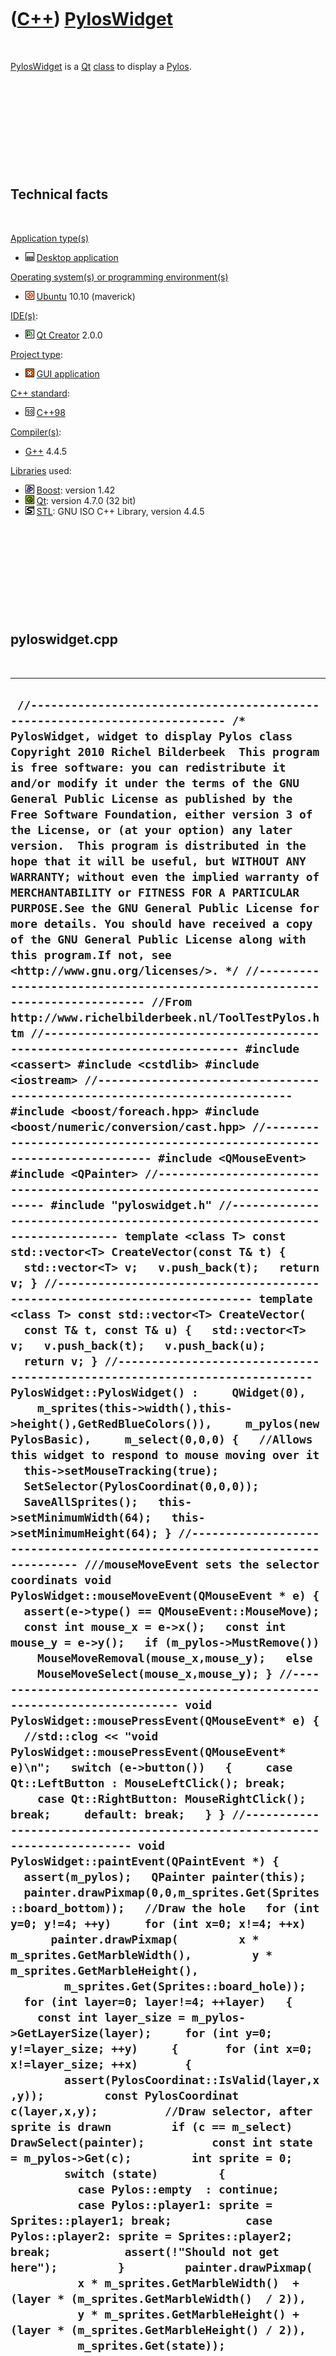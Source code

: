 
 

 

 

 

 

([C++](Cpp.md)) [PylosWidget](CppPylosWidget.md)
==================================================

 

[PylosWidget](CppPylosWidget.md) is a [Qt](CppQt.md)
[class](CppClass.md) to display a [Pylos](CppPylos.md).

 

 

 

 

 

Technical facts
---------------

 

[Application type(s)](CppApplication.md)

-   ![Desktop](PicDesktop.png) [Desktop
    application](CppDesktopApplication.md)

[Operating system(s) or programming environment(s)](CppOs.md)

-   ![Ubuntu](PicUbuntu.png) [Ubuntu](CppUbuntu.md) 10.10 (maverick)

[IDE(s)](CppIde.md):

-   ![Qt Creator](PicQtCreator.png) [Qt Creator](CppQtCreator.md) 2.0.0

[Project type](CppQtProjectType.md):

-   ![GUI](PicGui.png) [GUI application](CppGuiApplication.md)

[C++ standard](CppStandard.md):

-   ![C++98](PicCpp98.png) [C++98](Cpp98.md)

[Compiler(s)](CppCompiler.md):

-   [G++](CppGpp.md) 4.4.5

[Libraries](CppLibrary.md) used:

-   ![Boost](PicBoost.png) [Boost](CppBoost.md): version 1.42
-   ![Qt](PicQt.png) [Qt](CppQt.md): version 4.7.0 (32 bit)
-   ![STL](PicStl.png) [STL](CppStl.md): GNU ISO C++ Library, version
    4.4.5

 

 

 

 

 

pyloswidget.cpp
---------------

 

  --------------------------------------------------------------------------------------------------------------------------------------------------------------------------------------------------------------------------------------------------------------------------------------------------------------------------------------------------------------------------------------------------------------------------------------------------------------------------------------------------------------------------------------------------------------------------------------------------------------------------------------------------------------------------------------------------------------------------------------------------------------------------------------------------------------------------------------------------------------------------------------------------------------------------------------------------------------------------------------------------------------------------------------------------------------------------------------------------------------------------------------------------------------------------------------------------------------------------------------------------------------------------------------------------------------------------------------------------------------------------------------------------------------------------------------------------------------------------------------------------------------------------------------------------------------------------------------------------------------------------------------------------------------------------------------------------------------------------------------------------------------------------------------------------------------------------------------------------------------------------------------------------------------------------------------------------------------------------------------------------------------------------------------------------------------------------------------------------------------------------------------------------------------------------------------------------------------------------------------------------------------------------------------------------------------------------------------------------------------------------------------------------------------------------------------------------------------------------------------------------------------------------------------------------------------------------------------------------------------------------------------------------------------------------------------------------------------------------------------------------------------------------------------------------------------------------------------------------------------------------------------------------------------------------------------------------------------------------------------------------------------------------------------------------------------------------------------------------------------------------------------------------------------------------------------------------------------------------------------------------------------------------------------------------------------------------------------------------------------------------------------------------------------------------------------------------------------------------------------------------------------------------------------------------------------------------------------------------------------------------------------------------------------------------------------------------------------------------------------------------------------------------------------------------------------------------------------------------------------------------------------------------------------------------------------------------------------------------------------------------------------------------------------------------------------------------------------------------------------------------------------------------------------------------------------------------------------------------------------------------------------------------------------------------------------------------------------------------------------------------------------------------------------------------------------------------------------------------------------------------------------------------------------------------------------------------------------------------------------------------------------------------------------------------------------------------------------------------------------------------------------------------------------------------------------------------------------------------------------------------------------------------------------------------------------------------------------------------------------------------------------------------------------------------------------------------------------------------------------------------------------------------------------------------------------------------------------------------------------------------------------------------------------------------------------------------------------------------------------------------------------------------------------------------------------------------------------------------------------------------------------------------------------------------------------------------------------------------------------------------------------------------------------------------------------------------------------------------------------------------------------------------------------------------------------------------------------------------------------------------------------------------------------------------------------------------------------------------------------------------------------------------------------------------------------------------------------------------------------------------------------------------------------------------------------------------------------------------------------------------------------------------------------------------------------------------------------------------------------------------------------------------------------------------------------------------------------------------------------------------------------------------------------------------------------------------------------------------------------------------------------------------------------------------------------------------------------------------------------------------------------------------------------------------------------------------------------------------------------------------------------------------------------------------------------------------------------------------------------------------------------------------------------------------------------------------------------------------------------------------------------------------------------------------------------------------------------------------------------------------------------------------------------------------------------------------------------------------------------------------------------------------------------------------------------------------------------------------------------------------------------------------------------------------------------------------------------------------------------------------------------------------------------------------------------------------------------------------------------------------------------------------------------------------------------------------------------------------------------------------------------------------------------------------------------------------------------------------------------------------------------------------------------------------------------------------------------------------------------------------------------------------------------------------------------------------------------------------------------------------------------------------------------------------------------------------------------------------------------------------------------------------------------------------------------------------------------------------------------------------------------------------------------------------------------------------------------------------------------------------------------------------------------------------------------------------------------------------------------------------------------------------------------------------------------------------------------------------------------------------------------------------------------------------------------------------------------------------------------------------------------------------------------------------------------------------------------------------------------------------------------------------------------------------------------------------------------------------------------------------------------------------------------------------------------------------------------------------------------------------------------------------------------------------------------------------------------------------------------------------------------------------------------------------------------------------------------------------------------------------------------------------------------------------------------------------------------------------------------------------------------------------------------------------------------------------------------------------------------------------------------------------------------------------------------------------------------------------------------------------------------------------------------------------------------------------------------------------------------------------------------------------------------------------------------------------------------------------------------------------------------------------------------------------------------------------------------------------------------------------------------------------------------------------------------------------------------------------------------------------------------------------------------------------------------------------------------------------------------------------------------------------------------------------------------------------------------------------------------------------------------------------------------------------------------------------------------------------------------------------------------------------------------------------------------------------------------------------------------------------------------------------------------------------------------------------------------------------------------------------------------------------------------------------------------------------------------------------------------------------------------------------------------------------------------------------------------------------------------------------------------------------------------------------------------------------------------------------------------------------------------------------------------------------------------------------------------------------------------------------------------------------------------------------------------------------------------------------------------------------------------------------------------------------------------------------------------------------------------------------------------------------------------------------------------------------------------------------------------------------------------------------------------------------------------------------------------------------------------------------------------------------------------------------------------------------------------------------------------------------------------------------------------------------------------------------------------------------------------------------------------------------------------------------------------------------------------------------------------------------------------------------------------------------------------------------------------------------------------------------------------------------------------------------------------------------------------------------------------------------------------------------------------------------------------------------------------------------------------------------------------------------------------------------------------------------------------------------------------------------------------------------------------------------------------------------------------------------------------------------------------------------------------------------------------------------------------------------------------------------------------------------------------------------------------------------------------------------------------------------------------------------------------------------------------------------------------------------------------------------------------------------------------------------------------------------------------------------------------------------------------------------------------------------------------------------------------------------------------------------------------------------------------------------------------------------------------------------------------------------------------------------------------------------------------------------------------------------------------------------------------------------------------------------------------------------------------------------------------------------------------------------------------------------------------------------------------------------------------------------------------------------------------------------------------------------------------------------------------------------------------------------------------------------------------------------------------------------------------------------------------------------------------------------------------------------------------------------------------------------------------------------------------------------------------------------------------------------------------------------------------------------------------------------------------------------------------------------------------------------------------------------------------------------------------------------------------------------------------------------------------------------------------------------------------------------------------------------------------------------------------------------------------------------------------------------------------------------------------------------------------------------------------------------------------------------------------------------------------------------------------------------------------------------------------------------------------------------------------------------------------------------------------------------------------------------------------------------------------------------------------------------------------------------------------------------------------------------------------------------------------------------------------------------------------------------------------------------------------------------------------------------------------------------------------------------------------------------------------------------------------------------------------------------------------------------------------------------------------------------------------------------------------------------------------------------------------------------------------------------------------------------------------------------------------------------------------------------------------------------------------------------------------------------------------------------------------------------------------------------------------------------------------------------------------------------------------------------------------------------------------------------------------------------------------------------------------------------------------------------------------------------------------------------------------------------------------------------------------------------------------------------------------------------------------------------------------------------------------------------------------------------------------------------------------------------------------------------------------------------------------------------------
  ` //--------------------------------------------------------------------------- /* PylosWidget, widget to display Pylos class Copyright 2010 Richel Bilderbeek  This program is free software: you can redistribute it and/or modify it under the terms of the GNU General Public License as published by the Free Software Foundation, either version 3 of the License, or (at your option) any later version.  This program is distributed in the hope that it will be useful, but WITHOUT ANY WARRANTY; without even the implied warranty of MERCHANTABILITY or FITNESS FOR A PARTICULAR PURPOSE.See the GNU General Public License for more details. You should have received a copy of the GNU General Public License along with this program.If not, see <http://www.gnu.org/licenses/>. */ //--------------------------------------------------------------------------- //From http://www.richelbilderbeek.nl/ToolTestPylos.htm //--------------------------------------------------------------------------- #include <cassert> #include <cstdlib> #include <iostream> //--------------------------------------------------------------------------- #include <boost/foreach.hpp> #include <boost/numeric/conversion/cast.hpp> //--------------------------------------------------------------------------- #include <QMouseEvent> #include <QPainter> //--------------------------------------------------------------------------- #include "pyloswidget.h" //--------------------------------------------------------------------------- template <class T> const std::vector<T> CreateVector(const T& t) {   std::vector<T> v;   v.push_back(t);   return v; } //--------------------------------------------------------------------------- template <class T> const std::vector<T> CreateVector(   const T& t, const T& u) {   std::vector<T> v;   v.push_back(t);   v.push_back(u);   return v; } //--------------------------------------------------------------------------- PylosWidget::PylosWidget() :     QWidget(0),     m_sprites(this->width(),this->height(),GetRedBlueColors()),     m_pylos(new PylosBasic),     m_select(0,0,0) {   //Allows this widget to respond to mouse moving over it   this->setMouseTracking(true);    SetSelector(PylosCoordinat(0,0,0));    SaveAllSprites();   this->setMinimumWidth(64);   this->setMinimumHeight(64); } //--------------------------------------------------------------------------- ///mouseMoveEvent sets the selector coordinats void PylosWidget::mouseMoveEvent(QMouseEvent * e) {   assert(e->type() == QMouseEvent::MouseMove);   const int mouse_x = e->x();   const int mouse_y = e->y();   if (m_pylos->MustRemove())     MouseMoveRemoval(mouse_x,mouse_y);   else     MouseMoveSelect(mouse_x,mouse_y); } //--------------------------------------------------------------------------- void PylosWidget::mousePressEvent(QMouseEvent* e) {   //std::clog << "void PylosWidget::mousePressEvent(QMouseEvent* e)\n";   switch (e->button())   {     case Qt::LeftButton : MouseLeftClick(); break;     case Qt::RightButton: MouseRightClick(); break;     default: break;   } } //--------------------------------------------------------------------------- void PylosWidget::paintEvent(QPaintEvent *) {   assert(m_pylos);   QPainter painter(this);    painter.drawPixmap(0,0,m_sprites.Get(Sprites::board_bottom));   //Draw the hole   for (int y=0; y!=4; ++y)     for (int x=0; x!=4; ++x)       painter.drawPixmap(         x * m_sprites.GetMarbleWidth(),         y * m_sprites.GetMarbleHeight(),         m_sprites.Get(Sprites::board_hole));    for (int layer=0; layer!=4; ++layer)   {     const int layer_size = m_pylos->GetLayerSize(layer);     for (int y=0; y!=layer_size; ++y)     {       for (int x=0; x!=layer_size; ++x)       {         assert(PylosCoordinat::IsValid(layer,x,y));         const PylosCoordinat c(layer,x,y);          //Draw selector, after sprite is drawn         if (c == m_select) DrawSelect(painter);          const int state = m_pylos->Get(c);         int sprite = 0;         switch (state)         {           case Pylos::empty  : continue;           case Pylos::player1: sprite = Sprites::player1; break;           case Pylos::player2: sprite = Sprites::player2; break;           assert(!"Should not get here");         }         painter.drawPixmap(           x * m_sprites.GetMarbleWidth()  + (layer * (m_sprites.GetMarbleWidth()  / 2)),           y * m_sprites.GetMarbleHeight() + (layer * (m_sprites.GetMarbleHeight() / 2)),           m_sprites.Get(state));          //Draw remove         BOOST_FOREACH(PylosCoordinat d,m_other_selectors)         {           if (d == c) DrawRemove(painter,c);         }          //Draw selector, after sprite is drawn         if (c == m_select) DrawSelect(painter);       }     }   } } //--------------------------------------------------------------------------- void PylosWidget::resizeEvent(QResizeEvent *) {   m_sprites.SetBoardSize(this->width(),this->height());   repaint(); } //--------------------------------------------------------------------------- ///DeselectRemove remove coordinat c from m_other_selectors, ///because the player deselected the marble at ///that coordinat void PylosWidget::DeselectRemove(const PylosCoordinat& c) {   assert(!m_other_selectors.empty());   const int sz = boost::numeric_cast<int>(m_other_selectors.size());   assert(sz == 1 || sz == 2);   if (sz == 1)   {     assert(m_other_selectors[0] == c);     m_other_selectors.pop_back();     return;   }   assert(sz == 2);   if (m_other_selectors[0] == c)   {     assert(m_other_selectors[1] != c);     std::swap(m_other_selectors[0],m_other_selectors[1]);     assert(m_other_selectors.back() == c);     m_other_selectors.pop_back();   }   else   {     assert(m_other_selectors[1] == c);     m_other_selectors.pop_back();   } } //--------------------------------------------------------------------------- ///DrawRemove draws a marble toggled for removal void PylosWidget::DrawRemove(QPainter& painter, const PylosCoordinat& c) {   const int sprite =     ( m_pylos->Get(c) == Pylos::player1      ? static_cast<int>(Sprites::player1_remove)      : static_cast<int>(Sprites::player2_remove) );   painter.drawPixmap(       c.GetX() * m_sprites.GetMarbleWidth()  + (c.GetLayer() * (m_sprites.GetMarbleWidth()  / 2)),       c.GetY() * m_sprites.GetMarbleHeight() + (c.GetLayer() * (m_sprites.GetMarbleHeight() / 2)),       m_sprites.Get(sprite)); } //--------------------------------------------------------------------------- ///DrawSelect draws the selector void PylosWidget::DrawSelect(QPainter& painter) {   if (m_pylos->GetWinner() != Pylos::no_winner) return;   const int sprite     = (m_pylos->GetCurrentTurn() == Pylos::player1     ? static_cast<int>(Sprites::player1_select)     : static_cast<int>(Sprites::player2_select));   painter.drawPixmap(     m_select.GetX() * m_sprites.GetMarbleWidth()  + (m_select.GetLayer() * (m_sprites.GetMarbleWidth()  / 2)),     m_select.GetY() * m_sprites.GetMarbleHeight() + (m_select.GetLayer() * (m_sprites.GetMarbleHeight() / 2)),     m_sprites.Get(sprite)); } //--------------------------------------------------------------------------- ///GetCurrentTurn returns the player whose turn it is int PylosWidget::GetCurrentTurn() const {   const int current_turn = m_pylos->GetCurrentTurn();   switch (current_turn)   {     case Pylos::player1: return player1;     case Pylos::player2: return player2;     default: assert(!"Should not get here");   } } //--------------------------------------------------------------------------- const std::vector<std::string> PylosWidget::GetVersionHistory() {   std::vector<std::string> v;   v.push_back("YYYY-MM-DD: version X.Y: [description]");   v.push_back("2010-09-22: version 1.2: initial release version");   v.push_back("2010-10-06: version 1.3: disallow clicking when there is a winner");   return v; } //--------------------------------------------------------------------------- int PylosWidget::GetWinner() const {   const int winner = m_pylos->GetWinner();   switch (winner)   {     case Pylos::no_winner: return no_winner;     case Pylos::player1: return player1;     case Pylos::player2: return player2;     default: assert(!"Should not get here");   } } //--------------------------------------------------------------------------- ///IsOtherSelector returns if the specified coordinat ///is selected for removal bool PylosWidget::IsOtherSelector(const PylosCoordinat& c) const {   BOOST_FOREACH(const PylosCoordinat& d,m_other_selectors)   {     if (d == c) return true;   }   return false; } //--------------------------------------------------------------------------- ///MouseLeftClick handles mouse left-clicking. void PylosWidget::MouseLeftClick() {   if (m_pylos->MustRemove())     MouseLeftClickRemove();   else     MouseLeftClickSelect(); } //--------------------------------------------------------------------------- ///MouseLeftClickRemove handles mouse left-clicking ///during removal state. void PylosWidget::MouseLeftClickRemove() {   //Player tries to select a third marble   if (m_other_selectors.size() == 2)   {     assert(m_select == m_other_selectors[0] || m_select == m_other_selectors[1]);     DeselectRemove(m_select);     repaint();     emit Toggle();     return;   }    //Toggle marbles selected for removal   BOOST_FOREACH(const PylosCoordinat& d,m_other_selectors)   {     if (m_select == d)     {       //Remove c from m_other_selectors,       //invalidates d       DeselectRemove(m_select);       repaint();       emit Toggle();       return;     }   }    //Player toggles his first marble for removal   if (m_other_selectors.empty())   {     if (m_pylos->CanRemove(CreateVector(m_select))) m_other_selectors.push_back(m_select);     repaint();     emit Toggle();     return;   }    assert(m_other_selectors.size() == 1);   //Player clicks a marble and has selected none or one other   //If the player can remove the selected marble   //and if he has not selected two marbles   //for removal already   if (m_pylos->CanRemove(CreateVector(m_select,m_other_selectors[0])))   {     m_other_selectors.push_back(m_select);     repaint();     emit Toggle();   } } //--------------------------------------------------------------------------- ///MouseLeftClickSelect handles mouse left-clicking ///during select state. void PylosWidget::MouseLeftClickSelect() {   if (m_pylos->GetWinner() != Pylos::no_winner) return;    //Select marble for movement   if (m_other_selectors.empty() && m_pylos->CanMove(m_select))   {     m_other_selectors.push_back(m_select);     repaint();     emit Toggle();     return;   }   //Toggle marble selected for movement   if (!m_other_selectors.empty() && m_select == m_other_selectors[0])   {     m_other_selectors.pop_back();     repaint();     emit Toggle();     return;   }   //Add marbles   if (m_other_selectors.empty() && m_pylos->CanPlace(m_select))   {     m_pylos->Place(m_select);     m_other_selectors = std::vector<PylosCoordinat>();     repaint();     emit PlayerChanged();     if (m_pylos->GetWinner() != Pylos::no_winner)       emit HasWinner();     return;   }      //User might want to move a marble   if (!m_pylos->MustRemove())   {     if (!m_other_selectors.empty()       && m_pylos->CanMove(m_other_selectors[0], m_select) )     {       m_pylos->Move(m_other_selectors[0],m_select);       emit PlayerChanged();       m_other_selectors = std::vector<PylosCoordinat>();       repaint();     }     return;   }  } //--------------------------------------------------------------------------- ///MouseMoveRemoval handles mouse movement ///when player must remove one or two marbles void PylosWidget::MouseMoveRemoval(   const int mouse_x,   const int mouse_y) {   //Selector must be set to removable marbles   //Check heighest Pylos level   for (int layer=3; layer!=-1; --layer)   {     const int x = (mouse_x - ((m_sprites.GetMarbleWidth()  / 2) *layer)) / m_sprites.GetMarbleWidth();     const int y = (mouse_y - ((m_sprites.GetMarbleHeight() / 2) *layer)) / m_sprites.GetMarbleHeight();      if (!PylosCoordinat::IsValid(layer,x,y)) continue;     PylosCoordinat c(layer,x,y);     if (        //player has selected two marbles for removal,        //only select those marbles       (m_other_selectors.size() == 2 && IsOtherSelector(c))        //player has selected one marble for removal,        //select the marble (possibly below it) to be        //removed as well     || (m_other_selectors.size() == 1 && m_pylos->CanRemove(CreateVector(m_other_selectors[0],c)))        //player has selected nothing for removal     || (m_other_selectors.empty() && m_pylos->CanRemove(CreateVector(c)))       )     {       SetSelector(c);       repaint();       return;     }   } } //--------------------------------------------------------------------------- ///MouseMoveSelect handles mouse movement ///when player must select either a location to ///place a new marble or to select a marble to move void PylosWidget::MouseMoveSelect(   const int mouse_x, const int mouse_y) {   //Selector must show to either   //-$ movable marbles   //-$ spots to place a new marble   //Check lowest Pylos level   for (int layer=0; layer!=4; ++layer)   {     const int x = (mouse_x - ((m_sprites.GetMarbleWidth()  / 2) *layer)) / m_sprites.GetMarbleWidth();     const int y = (mouse_y - ((m_sprites.GetMarbleHeight() / 2) *layer)) / m_sprites.GetMarbleHeight();     if (!PylosCoordinat::IsValid(layer,x,y)) continue;     PylosCoordinat c(layer,x,y);     if (          ( m_other_selectors.empty() && (m_pylos->CanPlace(c)  || m_pylos->CanMove(c)                      ) )       || (!m_other_selectors.empty() && (IsOtherSelector(c)    || m_pylos->CanMove(m_other_selectors[0],c) ) ) )     {       SetSelector(c);       repaint();       return;     }   } } //--------------------------------------------------------------------------- ///MouseRightClick handles mouse right-clicking. void PylosWidget::MouseRightClick() {   if (!m_pylos->MustRemove()) return;   //Right mouse button is only used to remove the   //marbles selected for removal   //There must be marbles selected   if (m_other_selectors.empty()) return;   //Two marbles are selected   if (m_pylos->CanRemove(m_other_selectors))   {     m_pylos->Remove(m_other_selectors);     emit PlayerChanged();     m_other_selectors = std::vector<PylosCoordinat>();     repaint();   } } //--------------------------------------------------------------------------- void PylosWidget::SaveAllSprites() const {   m_sprites.Get(Sprites::player1).save("sprite_player1.png");   m_sprites.Get(Sprites::player2).save("sprite_player2.png");   m_sprites.Get(Sprites::player1_select).save("sprite_player1_select.png");   m_sprites.Get(Sprites::player2_select).save("sprite_player2_select.png");   m_sprites.Get(Sprites::player1_remove).save("sprite_player1_remove.png");   m_sprites.Get(Sprites::player2_remove).save("sprite_player2_remove.png");   m_sprites.Get(Sprites::board_bottom).save("sprite_board_bottom.png");   m_sprites.Get(Sprites::board_hole).save("sprite_board_hole.png"); } //--------------------------------------------------------------------------- ///SetColorSchemeBlackWhite sets the color scheme to black and white. void PylosWidget::SetColorSchemeBlackWhite() {   m_sprites.SetColorScheme(::GetBlackWhiteColors());   repaint(); } //--------------------------------------------------------------------------- ///SetColorSchemeRedBlue sets the color scheme to red and blue. void PylosWidget::SetColorSchemeRedBlue() {   m_sprites.SetColorScheme(::GetRedBlueColors());   repaint(); } //--------------------------------------------------------------------------- ///SetSelector sets the selector coordinat to c void PylosWidget::SetSelector(const PylosCoordinat& c) {   m_select = c;   emit SelectorChanged(); } //--------------------------------------------------------------------------- ///StartAdvancedGame cleans the board to start a game ///with advanced rules void PylosWidget::StartAdvancedGame() {   m_pylos.reset(new PylosAdvanced);   m_select = PylosCoordinat(0,0,0);   m_other_selectors = std::vector<PylosCoordinat>();   repaint(); } //--------------------------------------------------------------------------- ///StartAdvancedGame cleans the board to start a game ///with advanced rules void PylosWidget::StartBasicGame() {   m_pylos.reset(new PylosBasic);   m_select = PylosCoordinat(0,0,0);   m_other_selectors = std::vector<PylosCoordinat>();   repaint(); } //---------------------------------------------------------------------------`
  --------------------------------------------------------------------------------------------------------------------------------------------------------------------------------------------------------------------------------------------------------------------------------------------------------------------------------------------------------------------------------------------------------------------------------------------------------------------------------------------------------------------------------------------------------------------------------------------------------------------------------------------------------------------------------------------------------------------------------------------------------------------------------------------------------------------------------------------------------------------------------------------------------------------------------------------------------------------------------------------------------------------------------------------------------------------------------------------------------------------------------------------------------------------------------------------------------------------------------------------------------------------------------------------------------------------------------------------------------------------------------------------------------------------------------------------------------------------------------------------------------------------------------------------------------------------------------------------------------------------------------------------------------------------------------------------------------------------------------------------------------------------------------------------------------------------------------------------------------------------------------------------------------------------------------------------------------------------------------------------------------------------------------------------------------------------------------------------------------------------------------------------------------------------------------------------------------------------------------------------------------------------------------------------------------------------------------------------------------------------------------------------------------------------------------------------------------------------------------------------------------------------------------------------------------------------------------------------------------------------------------------------------------------------------------------------------------------------------------------------------------------------------------------------------------------------------------------------------------------------------------------------------------------------------------------------------------------------------------------------------------------------------------------------------------------------------------------------------------------------------------------------------------------------------------------------------------------------------------------------------------------------------------------------------------------------------------------------------------------------------------------------------------------------------------------------------------------------------------------------------------------------------------------------------------------------------------------------------------------------------------------------------------------------------------------------------------------------------------------------------------------------------------------------------------------------------------------------------------------------------------------------------------------------------------------------------------------------------------------------------------------------------------------------------------------------------------------------------------------------------------------------------------------------------------------------------------------------------------------------------------------------------------------------------------------------------------------------------------------------------------------------------------------------------------------------------------------------------------------------------------------------------------------------------------------------------------------------------------------------------------------------------------------------------------------------------------------------------------------------------------------------------------------------------------------------------------------------------------------------------------------------------------------------------------------------------------------------------------------------------------------------------------------------------------------------------------------------------------------------------------------------------------------------------------------------------------------------------------------------------------------------------------------------------------------------------------------------------------------------------------------------------------------------------------------------------------------------------------------------------------------------------------------------------------------------------------------------------------------------------------------------------------------------------------------------------------------------------------------------------------------------------------------------------------------------------------------------------------------------------------------------------------------------------------------------------------------------------------------------------------------------------------------------------------------------------------------------------------------------------------------------------------------------------------------------------------------------------------------------------------------------------------------------------------------------------------------------------------------------------------------------------------------------------------------------------------------------------------------------------------------------------------------------------------------------------------------------------------------------------------------------------------------------------------------------------------------------------------------------------------------------------------------------------------------------------------------------------------------------------------------------------------------------------------------------------------------------------------------------------------------------------------------------------------------------------------------------------------------------------------------------------------------------------------------------------------------------------------------------------------------------------------------------------------------------------------------------------------------------------------------------------------------------------------------------------------------------------------------------------------------------------------------------------------------------------------------------------------------------------------------------------------------------------------------------------------------------------------------------------------------------------------------------------------------------------------------------------------------------------------------------------------------------------------------------------------------------------------------------------------------------------------------------------------------------------------------------------------------------------------------------------------------------------------------------------------------------------------------------------------------------------------------------------------------------------------------------------------------------------------------------------------------------------------------------------------------------------------------------------------------------------------------------------------------------------------------------------------------------------------------------------------------------------------------------------------------------------------------------------------------------------------------------------------------------------------------------------------------------------------------------------------------------------------------------------------------------------------------------------------------------------------------------------------------------------------------------------------------------------------------------------------------------------------------------------------------------------------------------------------------------------------------------------------------------------------------------------------------------------------------------------------------------------------------------------------------------------------------------------------------------------------------------------------------------------------------------------------------------------------------------------------------------------------------------------------------------------------------------------------------------------------------------------------------------------------------------------------------------------------------------------------------------------------------------------------------------------------------------------------------------------------------------------------------------------------------------------------------------------------------------------------------------------------------------------------------------------------------------------------------------------------------------------------------------------------------------------------------------------------------------------------------------------------------------------------------------------------------------------------------------------------------------------------------------------------------------------------------------------------------------------------------------------------------------------------------------------------------------------------------------------------------------------------------------------------------------------------------------------------------------------------------------------------------------------------------------------------------------------------------------------------------------------------------------------------------------------------------------------------------------------------------------------------------------------------------------------------------------------------------------------------------------------------------------------------------------------------------------------------------------------------------------------------------------------------------------------------------------------------------------------------------------------------------------------------------------------------------------------------------------------------------------------------------------------------------------------------------------------------------------------------------------------------------------------------------------------------------------------------------------------------------------------------------------------------------------------------------------------------------------------------------------------------------------------------------------------------------------------------------------------------------------------------------------------------------------------------------------------------------------------------------------------------------------------------------------------------------------------------------------------------------------------------------------------------------------------------------------------------------------------------------------------------------------------------------------------------------------------------------------------------------------------------------------------------------------------------------------------------------------------------------------------------------------------------------------------------------------------------------------------------------------------------------------------------------------------------------------------------------------------------------------------------------------------------------------------------------------------------------------------------------------------------------------------------------------------------------------------------------------------------------------------------------------------------------------------------------------------------------------------------------------------------------------------------------------------------------------------------------------------------------------------------------------------------------------------------------------------------------------------------------------------------------------------------------------------------------------------------------------------------------------------------------------------------------------------------------------------------------------------------------------------------------------------------------------------------------------------------------------------------------------------------------------------------------------------------------------------------------------------------------------------------------------------------------------------------------------------------------------------------------------------------------------------------------------------------------------------------------------------------------------------------------------------------------------------------------------------------------------------------------------------------------------------------------------------------------------------------------------------------------------------------------------------------------------------------------------------------------------------------------------------------------------------------------------------------------------------------------------------------------------------------------------------------------------------------------------------------------------------------------------------------------------------------------------------------------------------------------------------------------------------------------------------------------------------------------------------------------------------------------------------------------------------------------------------------------------------------------------------------------------------------------------------------------------------------------------------------------------------------------------------------------------------------------------------------------------------------------------------------------------------------------------------------------------------------------------------------------------------------------------------------------------------------------------------------------------------------------------------------------------------------------------------------------------------------------------------------------------------------------------------------------------------------------------------------------------------------------------------------------------------------------------------------------------------------------------------------------------------------------------------------------------------------------------------------------------------------------------------------------------------------------------------------------------------------------------------------------------------------------------------------------------------------------------------------------------------------------------------------------------------------------------------------------------------------------------------------------------------------------------------------------------------------------------------------------------------------------------------------------------------------------------------------------------------------------------------------------------------------------------------------------------------------------------------------------------------------------------------------

 

 

 

 

 

pyloswidget.h
-------------

 

  -------------------------------------------------------------------------------------------------------------------------------------------------------------------------------------------------------------------------------------------------------------------------------------------------------------------------------------------------------------------------------------------------------------------------------------------------------------------------------------------------------------------------------------------------------------------------------------------------------------------------------------------------------------------------------------------------------------------------------------------------------------------------------------------------------------------------------------------------------------------------------------------------------------------------------------------------------------------------------------------------------------------------------------------------------------------------------------------------------------------------------------------------------------------------------------------------------------------------------------------------------------------------------------------------------------------------------------------------------------------------------------------------------------------------------------------------------------------------------------------------------------------------------------------------------------------------------------------------------------------------------------------------------------------------------------------------------------------------------------------------------------------------------------------------------------------------------------------------------------------------------------------------------------------------------------------------------------------------------------------------------------------------------------------------------------------------------------------------------------------------------------------------------------------------------------------------------------------------------------------------------------------------------------------------------------------------------------------------------------------------------------------------------------------------------------------------------------------------------------------------------------------------------------------------------------------------------------------------------------------------------------------------------------------------------------------------------------------------------------------------------------------------------------------------------------------------------------------------------------------------------------------------------------------------------------------------------------------------------------------------------------------------------------------------------------------------------------------------------------------------------------------------------------------------------------------------------------------------------------------------------------------------------------------------------------------------------------------------------------------------------------------------------------------------------------------------------------------------------------------------------------------------------------------------------------------------------------------------------------------------------------------------------------------------------------------------------------------------------------------------------------------------------------------------------------------------------------------------------------------------------------------------------------------------------------------------------------------------------------------------------------------------------------------------------------------------------------------------------------------------------------------------------------------------------------------------------------------------------------------------------------------------------------------------------------------------------------------------------------------------------------------------------------------------------------------------------------------------------------------------------------------------------------------------------------------------------------------------------------------------------------------------------------------------------------------------------------------------------------------------------------------------------------------------------------------------------------------------------------------------------------------------------------------------------------------------------------------------------------------------------------------------------------------------------------------------------------------------------------------------------------------------------------------------------------------------------------------------------------------------------------------------------------------------------------------------------------------------------------------------------------------------------------------------------------------------------------------------------------------------------------------------------------------------------------------------------------------------------------------------------------------------------------------------------------------------------------------------------------------------------------------------
  ` //--------------------------------------------------------------------------- /* PylosWidget, widget to display Pylos class Copyright 2010 Richel Bilderbeek  This program is free software: you can redistribute it and/or modify it under the terms of the GNU General Public License as published by the Free Software Foundation, either version 3 of the License, or (at your option) any later version.  This program is distributed in the hope that it will be useful, but WITHOUT ANY WARRANTY; without even the implied warranty of MERCHANTABILITY or FITNESS FOR A PARTICULAR PURPOSE.See the GNU General Public License for more details. You should have received a copy of the GNU General Public License along with this program.If not, see <http://www.gnu.org/licenses/>. */ //--------------------------------------------------------------------------- //From http://www.richelbilderbeek.nl/ToolTestPylos.htm //--------------------------------------------------------------------------- #ifndef PYLOSWIDGET_H #define PYLOSWIDGET_H //--------------------------------------------------------------------------- #include <vector> //--------------------------------------------------------------------------- #include <boost/tuple/tuple.hpp> #include <boost/shared_ptr.hpp> //--------------------------------------------------------------------------- #include <QWidget> //--------------------------------------------------------------------------- #include "pyloscoordinat.h" #include "sprites.h" //--------------------------------------------------------------------------- struct QPaintEvent; struct Pylos; //--------------------------------------------------------------------------- ///PylosWidget manages a Pylos and facilitates its user interface class PylosWidget : public QWidget {   Q_OBJECT public:   PylosWidget();   ///mouseMoveEvent is public, because   ///TestPylos must be able to make virtual mouse movements.   void mouseMoveEvent(QMouseEvent * e);   ///mousePressEvent is public, because   ///TestPylos must be able to deliver virtual clicks.   void mousePressEvent(QMouseEvent*);    //void DrawPylos();   enum { no_winner = 0 };   enum { player1   = 1 };   enum { player2   = 2 };    ///GetCurrentTurn returns the player whose turn it is   int GetCurrentTurn() const;    ///GetPylos returns a read-only pylos   const Pylos * GetPylos() { return m_pylos.get(); }    ///GetOtherSelectors returns the other selectors' current coodinats   const std::vector<PylosCoordinat>& GetOtherSelectors() const   {     return m_other_selectors;   }    ///GetSelector returns the selector's current coodinat   const PylosCoordinat& GetSelector() const { return m_select; }    static const std::string GetVersion() { return "1.3"; }   static const std::vector<std::string> GetVersionHistory();    ///GetWinner returns either the current winner or no_winner   int GetWinner() const;    ///SetColorSchemeBlackWhite sets the color scheme to black and white.   void SetColorSchemeBlackWhite();    ///SetColorSchemeRedBlue sets the color scheme to red and blue.   void SetColorSchemeRedBlue();    ///StartAdvancedGame cleans the board to start a game   ///with advanced rules   void StartAdvancedGame();    ///StartBasicGame cleans the board to start a game   ///with basic rules   void StartBasicGame();   signals:   ///HasWinner is emitted when a winner is found   void HasWinner();   ///SelectorChanged is emitted when the selector is moved   void SelectorChanged();   ///PlayerChanged is emitted when a player has done a successfull move   void PlayerChanged();   ///Toggle is emitted when a marble is (de)selected for something   void Toggle();  protected:   void paintEvent(QPaintEvent *);   void resizeEvent(QResizeEvent *);  private:   Sprites m_sprites;   boost::shared_ptr<Pylos> m_pylos;   PylosCoordinat m_select;    ///m_other_selectors embodies the coordinats for   ///-$ selecting a marble to move to a higher layer   ///-$ select one or two marbles for removal   std::vector<PylosCoordinat> m_other_selectors;    ///DeselectRemove remove coordinat c from m_other_selectors,   ///because the player deselected the marble at   ///that coordinat   void DeselectRemove(const PylosCoordinat& c);    ///DrawRemove draws a marble toggled for removal   void DrawRemove(QPainter& painter, const PylosCoordinat& c);    ///DrawSelect draws the selector   void DrawSelect(QPainter& painter);    ///IsOtherSelector returns if the specified coordinat   ///is selected for removal   bool IsOtherSelector(const PylosCoordinat& c) const;    ///MouseLeftClick handles mouse left-clicking.   void MouseLeftClick();    ///MouseLeftClickRemove handles mouse left-clicking   ///during removal state.   void MouseLeftClickRemove();    ///MouseLeftClickSelect handles mouse left-clicking   ///during select state.   void MouseLeftClickSelect();    ///MouseRightClick handles mouse right-clicking.   void MouseRightClick();    ///MouseMoveRemoval handles mouse movement   ///when player must remove one or two marbles   void MouseMoveRemoval(const int x, const int y);    ///MouseMoveSelect handles mouse movement   ///when player must select either a location to   ///place a new marble or to select a marble to move   void MouseMoveSelect(const int x, const int y);    ///SaveAllSprites saves all sprites used in this game.   void SaveAllSprites() const;    ///SetSelector sets the selector coordinat to c   void SetSelector(const PylosCoordinat& c);  }; //--------------------------------------------------------------------------- #endif // PYLOSWIDGET_H`
  -------------------------------------------------------------------------------------------------------------------------------------------------------------------------------------------------------------------------------------------------------------------------------------------------------------------------------------------------------------------------------------------------------------------------------------------------------------------------------------------------------------------------------------------------------------------------------------------------------------------------------------------------------------------------------------------------------------------------------------------------------------------------------------------------------------------------------------------------------------------------------------------------------------------------------------------------------------------------------------------------------------------------------------------------------------------------------------------------------------------------------------------------------------------------------------------------------------------------------------------------------------------------------------------------------------------------------------------------------------------------------------------------------------------------------------------------------------------------------------------------------------------------------------------------------------------------------------------------------------------------------------------------------------------------------------------------------------------------------------------------------------------------------------------------------------------------------------------------------------------------------------------------------------------------------------------------------------------------------------------------------------------------------------------------------------------------------------------------------------------------------------------------------------------------------------------------------------------------------------------------------------------------------------------------------------------------------------------------------------------------------------------------------------------------------------------------------------------------------------------------------------------------------------------------------------------------------------------------------------------------------------------------------------------------------------------------------------------------------------------------------------------------------------------------------------------------------------------------------------------------------------------------------------------------------------------------------------------------------------------------------------------------------------------------------------------------------------------------------------------------------------------------------------------------------------------------------------------------------------------------------------------------------------------------------------------------------------------------------------------------------------------------------------------------------------------------------------------------------------------------------------------------------------------------------------------------------------------------------------------------------------------------------------------------------------------------------------------------------------------------------------------------------------------------------------------------------------------------------------------------------------------------------------------------------------------------------------------------------------------------------------------------------------------------------------------------------------------------------------------------------------------------------------------------------------------------------------------------------------------------------------------------------------------------------------------------------------------------------------------------------------------------------------------------------------------------------------------------------------------------------------------------------------------------------------------------------------------------------------------------------------------------------------------------------------------------------------------------------------------------------------------------------------------------------------------------------------------------------------------------------------------------------------------------------------------------------------------------------------------------------------------------------------------------------------------------------------------------------------------------------------------------------------------------------------------------------------------------------------------------------------------------------------------------------------------------------------------------------------------------------------------------------------------------------------------------------------------------------------------------------------------------------------------------------------------------------------------------------------------------------------------------------------------------------------------------------------------------------------------------------------------------

 

 

 

 

 

 

